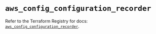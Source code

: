# `aws_config_configuration_recorder`

Refer to the Terraform Registry for docs: [`aws_config_configuration_recorder`](https://registry.terraform.io/providers/hashicorp/aws/5.73.0/docs/resources/config_configuration_recorder).
